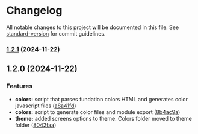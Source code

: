# Changelog

All notable changes to this project will be documented in this file. See [standard-version](https://github.com/conventional-changelog/standard-version) for commit guidelines.

### [1.2.1](https://github.com/marcosdefontes/ds-govbr-tailwind/compare/v1.2.0...v1.2.1) (2024-11-22)

## 1.2.0 (2024-11-22)


### Features

* **colors:** script that parses fundation colors HTML and generates color javascript files ([a8a41fd](https://github.com/marcosdefontes/ds-govbr-tailwind/commit/a8a41fd84582262f68e203d7b457f71d2951222d))
* **colors:** script to generate color files and module export ([8b4ac9a](https://github.com/marcosdefontes/ds-govbr-tailwind/commit/8b4ac9a7cd369b3e3ec72080de408b4f89225e62))
* **theme:** added screens options to theme. Colors folder moved to theme folder ([8042faa](https://github.com/marcosdefontes/ds-govbr-tailwind/commit/8042faa89cc6d132887c7c11f1e6567b2bd5d31d))
